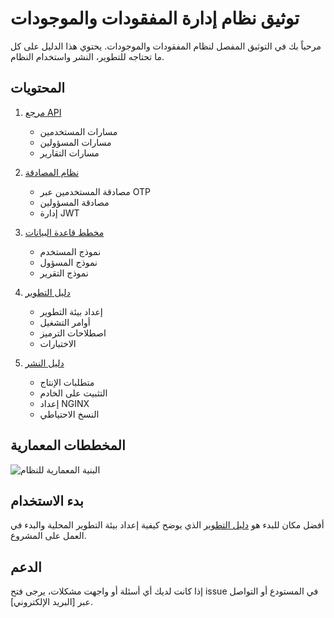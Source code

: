 # توثيق نظام إدارة المفقودات والموجودات

مرحباً بك في التوثيق المفصل لنظام المفقودات والموجودات. يحتوي هذا الدليل على كل ما تحتاجه للتطوير، النشر واستخدام النظام.

## المحتويات

1. [مرجع API](api-reference.md)
   - مسارات المستخدمين
   - مسارات المسؤولين
   - مسارات التقارير

2. [نظام المصادقة](authentication.md)
   - مصادقة المستخدمين عبر OTP
   - مصادقة المسؤولين
   - إدارة JWT

3. [مخطط قاعدة البيانات](database-schema.md)
   - نموذج المستخدم
   - نموذج المسؤول
   - نموذج التقرير

4. [دليل التطوير](development-guide.md)
   - إعداد بيئة التطوير
   - أوامر التشغيل
   - اصطلاحات الترميز
   - الاختبارات

5. [دليل النشر](deployment.md)
   - متطلبات الإنتاج
   - التثبيت على الخادم
   - إعداد NGINX
   - النسخ الاحتياطي

## المخططات المعمارية

![البنية المعمارية للنظام](images/architecture.png)

## بدء الاستخدام

أفضل مكان للبدء هو [دليل التطوير](development-guide.md) الذي يوضح كيفية إعداد بيئة التطوير المحلية والبدء في العمل على المشروع.

## الدعم

إذا كانت لديك أي أسئلة أو واجهت مشكلات، يرجى فتح issue في المستودع أو التواصل عبر [البريد الإلكتروني].
